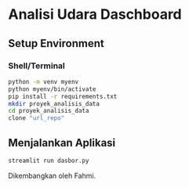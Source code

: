 # Analisi Udara Daschboard

## Setup Environment

### Shell/Terminal
```sh
python -m venv myenv
python myenv/bin/activate
pip install -r requirements.txt
mkdir proyek_analisis_data
cd proyek_analisis_data
clone "url_repo"
```

## Menjalankan Aplikasi
```sh
streamlit run dasbor.py
```

Dikembangkan oleh Fahmi.
